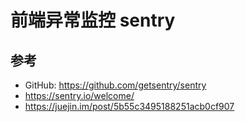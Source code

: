 # 前端异常监控 sentry

## 参考
- GitHub: https://github.com/getsentry/sentry
- https://sentry.io/welcome/
- https://juejin.im/post/5b55c3495188251acb0cf907
